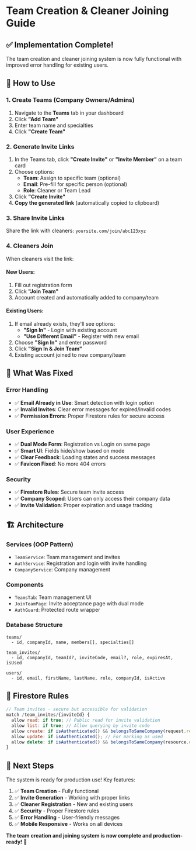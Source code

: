 # Team Creation & Cleaner Joining Guide

## ✅ **Implementation Complete!**

The team creation and cleaner joining system is now fully functional with improved error handling for existing users.

## 🚀 **How to Use**

### **1. Create Teams (Company Owners/Admins)**
1. Navigate to the **Teams** tab in your dashboard
2. Click **"Add Team"** 
3. Enter team name and specialties
4. Click **"Create Team"**

### **2. Generate Invite Links**
1. In the Teams tab, click **"Create Invite"** or **"Invite Member"** on a team card
2. Choose options:
   - **Team**: Assign to specific team (optional)
   - **Email**: Pre-fill for specific person (optional) 
   - **Role**: Cleaner or Team Lead
3. Click **"Create Invite"**
4. **Copy the generated link** (automatically copied to clipboard)

### **3. Share Invite Links**
Share the link with cleaners: `yoursite.com/join/abc123xyz`

### **4. Cleaners Join**
When cleaners visit the link:

#### **New Users:**
1. Fill out registration form
2. Click **"Join Team"**
3. Account created and automatically added to company/team

#### **Existing Users:**
1. If email already exists, they'll see options:
   - **"Sign In"** - Login with existing account
   - **"Use Different Email"** - Register with new email
2. Choose **"Sign In"** and enter password
3. Click **"Sign In & Join Team"**
4. Existing account joined to new company/team

## 🔧 **What Was Fixed**

### **Error Handling**
- ✅ **Email Already in Use**: Smart detection with login option
- ✅ **Invalid Invites**: Clear error messages for expired/invalid codes
- ✅ **Permission Errors**: Proper Firestore rules for secure access

### **User Experience**
- ✅ **Dual Mode Form**: Registration vs Login on same page
- ✅ **Smart UI**: Fields hide/show based on mode
- ✅ **Clear Feedback**: Loading states and success messages
- ✅ **Favicon Fixed**: No more 404 errors

### **Security**
- ✅ **Firestore Rules**: Secure team invite access
- ✅ **Company Scoped**: Users can only access their company data
- ✅ **Invite Validation**: Proper expiration and usage tracking

## 🏗️ **Architecture**

### **Services (OOP Pattern)**
- `TeamService`: Team management and invites
- `AuthService`: Registration and login with invite handling
- `CompanyService`: Company management

### **Components**
- `TeamsTab`: Team management UI
- `JoinTeamPage`: Invite acceptance page with dual mode
- `AuthGuard`: Protected route wrapper

### **Database Structure**
```
teams/
  - id, companyId, name, members[], specialties[]

team_invites/
  - id, companyId, teamId?, inviteCode, email?, role, expiresAt, isUsed

users/
  - id, email, firstName, lastName, role, companyId, isActive
```

## 🔐 **Firestore Rules**

```javascript
// Team invites - secure but accessible for validation
match /team_invites/{inviteId} {
  allow read: if true; // Public read for invite validation
  allow list: if true; // Allow querying by invite code
  allow create: if isAuthenticated() && belongsToSameCompany(request.resource.data.companyId);
  allow update: if isAuthenticated(); // For marking as used
  allow delete: if isAuthenticated() && belongsToSameCompany(resource.data.companyId);
}
```

## 🎯 **Next Steps**

The system is ready for production use! Key features:

1. ✅ **Team Creation** - Fully functional
2. ✅ **Invite Generation** - Working with proper links
3. ✅ **Cleaner Registration** - New and existing users
4. ✅ **Security** - Proper Firestore rules
5. ✅ **Error Handling** - User-friendly messages
6. ✅ **Mobile Responsive** - Works on all devices

**The team creation and joining system is now complete and production-ready!** 🎉
